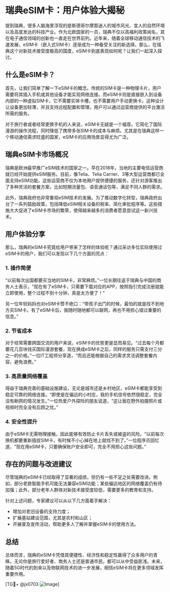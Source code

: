 # 瑞典eSIM卡：用户体验大揭秘

提到瑞典，很多人脑海里浮现的是斯德哥尔摩那迷人的城市风光、宜人的自然环境以及高度发达的科技产业。作为北欧国家的一员，瑞典不仅以高福利政策闻名，其在电子通信领域的创新也一直走在世界前列。近年来，随着全球移动通信技术的飞速发展，eSIM卡（嵌入式SIM卡）逐渐成为一种备受关注的新选择。那么，在瑞典这个对新技术接受度极高的国度，eSIM卡到底表现如何呢？让我们一起深入探讨。

## 什么是eSIM卡？

首先，让我们简单了解一下eSIM卡的概念。传统的SIM卡是一种物理卡片，用户需要将其插入手机或其他设备才能实现网络连接。而eSIM卡则是直接嵌入到设备内部的一种虚拟SIM卡，它不需要实体卡槽，也不需要用户手动更换卡。这种设计让设备更加轻薄，并且支持远程配置和管理，用户可以通过运营商提供的平台激活所需的服务。

对于旅行者或者经常更换手机的人来说，eSIM卡无疑是一个福音。它简化了国际漫游的操作流程，同时降低了携带多张SIM卡的成本与麻烦。尤其是在瑞典这样一个移动通信需求旺盛的国家，eSIM卡的应用场景显得尤为广泛。

## 瑞典eSIM卡市场概况

瑞典是欧洲最早推广eSIM技术的国家之一。早在2018年，当地的主要电信运营商就已经开始提供eSIM服务。目前，像Telia、Telia Carrier、3等大型运营商都已全面支持eSIM功能。这些运营商不仅为本地用户提供便捷的服务，还针对游客推出了多种灵活的套餐方案，比如短期流量包、语音通话包等，满足不同人群的需求。

此外，瑞典政府也非常重视eSIM技术的发展。为了推动数字化转型，瑞典政府出台了一系列鼓励政策，包括降低eSIM相关设备的税率、简化审批程序等。这些措施大大促进了eSIM卡市场的繁荣，使得越来越多的消费者愿意尝试这一新兴技术。

## 用户体验分享

那么，瑞典的eSIM卡究竟给用户带来了怎样的体验呢？通过采访多位实际使用过eSIM卡的用户，我们可以发现以下几个方面的亮点：

### 1. 操作简便
“以前每次出国都要买当地的SIM卡，非常麻烦。”一位长期往返于瑞典与中国的商务人士表示，“现在有了eSIM卡，只需要下载对应的APP，按照指引完成注册就能立即使用，整个过程不到十分钟，真是太方便了！”

另一位年轻妈妈也对eSIM卡赞不绝口：“带孩子出门的时候，最怕的就是找不到地方买SIM卡。有了eSIM卡后，我随时随地都可以联网，再也不用担心错过重要的信息。”

### 2. 节省成本
对于经常需要跨国交流的用户来说，eSIM卡的优势更是显而易见。“过去每个月都要花几百块钱买国际漫游套餐，现在换成eSIM卡之后，同样的服务只需支付三分之一的价格。”一位IT工程师分享道，“而且还能根据自己的需求灵活调整套餐内容，避免浪费。”

### 3. 高质量网络覆盖
得益于瑞典完善的基础设施建设，无论是城市还是乡村地区，eSIM卡都能享受到稳定可靠的网络连接。“即使是在偏远的小村庄，我的手机信号依然很稳定，完全没有断网的情况发生。”一位热爱户外探险的朋友说道，“这让我在野外拍摄照片或视频时完全没有后顾之忧。”

### 4. 安全性提升
由于eSIM卡无需物理接触，因此能够有效防止卡片丢失或被盗的风险。“以前每次换机都要重新插拔SIM卡，有时候不小心掉在地上就找不到了。”一位程序员回忆道，“现在用eSIM卡，只要确保账户安全即可，完全不用担心这些问题。”

## 存在的问题与改进建议

尽管瑞典的eSIM卡已经取得了显著的成绩，但仍有一些不足之处需要改进。例如，部分老款智能手机可能无法兼容eSIM功能；某些偏远地区的网络覆盖仍有待加强；此外，部分老年人群体对新技术接受度较低，需要更多的教育和支持。

针对上述问题，专家建议可以从以下几方面着手解决：
- 增加对老旧设备的支持力度；
- 扩展基站建设范围，尤其是农村和山区；
- 开展普及宣传活动，帮助更多人了解并掌握eSIM卡的使用方法。

## 总结

总体而言，瑞典的eSIM卡凭借其便捷性、经济性和稳定性赢得了众多用户的青睐。无论你是旅行爱好者、商务人士还是普通市民，都可以从中受益匪浅。未来，随着5G时代的到来以及物联网技术的进一步发展，相信eSIM卡将在更多领域发挥重要作用。

[TG💪+ @jx0703 ![Image](https://github.com/user-attachments/assets/dbca1d08-cadb-493c-b0ec-ad6f7a83f270)]